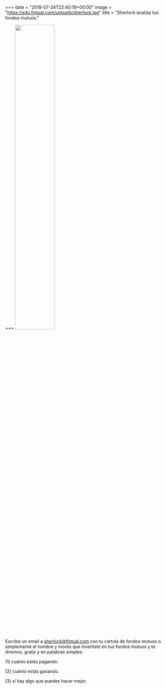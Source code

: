 +++
date = "2018-07-24T22:40:18+00:00"
image = "https://edu.fintual.com/uploads/sherlock.jpg"
title = "Sherlock analiza tus fondos mutuos."

+++
<img src="/uploads/sherlock.jpg" style="width:50%;height: auto;"/>

Escribe un email a sherlock@fintual.com con tu cartola de fondos mutuos o simplemente el nombre y monto que invertiste en tus fondos mutuos  y te diremos, gratis y en palabras simples:

\(1) cuánto estás pagando.

\(2) cuánto estás ganando.

\(3) si hay algo que puedes hacer mejor.